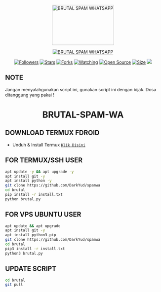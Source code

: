 <p align="center">
<a href="#"><img src="https://telegra.ph/file/513705cc3b283b556ef3c.png" alt="BRUTAL SPAM WHATSAPP" width="200" height="130"/></a>


</p>
<p align="center">
<a href="#"><img title="BRUTAL SPAM WHATSAPP" src="https://img.shields.io/badge/BRUTAL SPAM WHATSAPP-green?colorA=%23ff0000&colorB=%23017e40&style=for-the-badge"></a>
</p>
<p align="center">
<a href="https://github.com/FatihArridho?tab=followers"><img title="Followers" src="https://img.shields.io/github/followers/FatihArridho?color=red&style=flat-square"></a>
<a href="https://github.com/FatihArridho/brutal/stargazers/"><img title="Stars" src="https://img.shields.io/github/stars/FatihArridho/brutal?color=blue&style=flat-square"></a>
<a href="https://github.com/FatihArridho/brutal/network/members"><img title="Forks" src="https://img.shields.io/github/forks/FatihArridho/brutal?color=red&style=flat-square"></a>
<a href="https://github.com/FatihArridho/brutal/watchers"><img title="Watching" src="https://img.shields.io/github/watchers/FatihArridho/brutal?label=Watchers&color=blue&style=flat-square"></a>
<a href="https://github.com/FatihArridho/brutal"><img title="Open Source" src="https://badges.frapsoft.com/os/v2/open-source.svg?v=103"></a>
<a href="https://github.com/FatihArridho/brutal"><img title="Size" src="https://img.shields.io/github/repo-size/FatihArridho/brutal?style=flat-square&color=green"></a>
<a href="https://hits.seeyoufarm.com"><img src="https://hits.seeyoufarm.com/api/count/incr/badge.svg?url=https%3A%2F%2Fgithub.com%2FFatihArridho%2Fbrutal&count_bg=%2379C83D&title_bg=%23555555&icon=probot.svg&icon_color=%2300FF6D&title=hits&edge_flat=false"/></a>
</p>
</div>

## NOTE
Jangan menyalahgunakan script ini, gunakan script ini dengan bijak. Dosa ditanggung yang pakai !

<h1 align="center">BRUTAL-SPAM-WA</h1>


## DOWNLOAD TERMUX FDROID
* Unduh & Install Termux [`Klik Disini`](https://f-droid.org/repo/com.termux_118.apk)

## FOR TERMUX/SSH USER
```bash
apt update -y && apt upgrade -y
apt install git -y
apt install python -y
git clone https://github.com/DarkYud/spamwa
cd brutal
pip install -r install.txt
python brutal.py
```

## FOR VPS UBUNTU USER
```bash
apt update && apt upgrade
apt install git -y
apt install python3-pip
git clone https://github.com/DarkYud/spamwa
cd brutal
pip3 install -r install.txt
python3 brutal.py
```

## UPDATE SCRIPT
```bash
cd brutal
git pull
```
